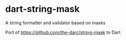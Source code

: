 # dart-string-mask
A string formatter and validator based on masks

Port of https://github.com/the-darc/string-mask to Dart
